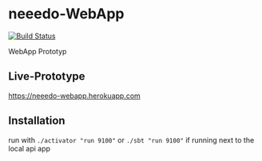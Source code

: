 # neeedo-WebApp

[![Build Status](https://travis-ci.org/HTW-Projekt-2014-Commercetools/neeedo-WebApp.svg?branch=master)](https://travis-ci.org/HTW-Projekt-2014-Commercetools/neeedo-WebApp)

WebApp Prototyp


Live-Prototype
----------

https://neeedo-webapp.herokuapp.com


Installation
----------

run with `./activator "run 9100"` or `./sbt "run 9100"` if running next to the local api app


